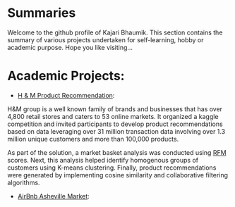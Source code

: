 # Summaries

Welcome to the github profile of Kajari Bhaumik. This section contains the summary of various projects undertaken for self-learning, hobby or academic purpose. Hope you like visiting...

# Academic Projects:

- [H & M Product Recommendation](https://github.com/KajariBhaumik/HnM_Product_Recommendation):

H&M group is a well known family of brands and businesses that has over 4,800 retail stores and caters to 53 online markets. It organized a kaggle competition and invited participants to develop product recommendations based on data leveraging over 31 million transaction data involving over 1.3 million unique customers and more than 100,000 products. 

As part of the solution, a market basket analysis was conducted using [RFM](https://en.wikipedia.org/wiki/RFM_(market_research)) scores. Next, this analysis helped identify homogenous groups of customers using K-means clustering. Finally, product recommendations were generated by implementing cosine similarity and collaborative filtering algorithms.

- [AirBnb Asheville Market](https://github.com/KajariBhaumik/AirBnb_Market_Analysis): 
